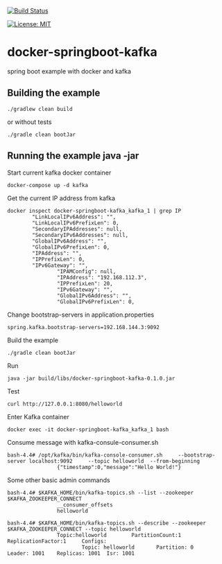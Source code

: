 [![Build Status](https://travis-ci.org/claudioaltamura/docker-springboot-kafka.svg?branch=master)](https://travis-ci.org/claudioaltamura/docker-springboot-kafka)

[![License: MIT](https://img.shields.io/badge/License-MIT-yellow.svg)](https://opensource.org/licenses/MIT)

# docker-springboot-kafka
spring boot example with docker and kafka

## Building the example

	./gradlew clean build

or without tests

	./gradle clean bootJar

## Running the example java -jar 

Start current kafka docker container

	docker-compose up -d kafka

Get the current IP address from kafka

	docker inspect docker-springboot-kafka_kafka_1 | grep IP
            "LinkLocalIPv6Address": "",
            "LinkLocalIPv6PrefixLen": 0,
            "SecondaryIPAddresses": null,
            "SecondaryIPv6Addresses": null,
            "GlobalIPv6Address": "",
            "GlobalIPv6PrefixLen": 0,
            "IPAddress": "",
            "IPPrefixLen": 0,
            "IPv6Gateway": "",
                    "IPAMConfig": null,
                    "IPAddress": "192.168.112.3",
                    "IPPrefixLen": 20,
                    "IPv6Gateway": "",
                    "GlobalIPv6Address": "",
                    "GlobalIPv6PrefixLen": 0,

Change bootstrap-servers in application.properties

	spring.kafka.bootstrap-servers=192.168.144.3:9092

Build the example

	./gradle clean bootJar

Run

	java -jar build/libs/docker-springboot-kafka-0.1.0.jar

Test

	curl http://127.0.0.1:8080/helloworld
	

Enter Kafka container	

	docker exec -it docker-springboot-kafka_kafka_1 bash
 
Consume message with kafka-consule-consumer.sh
 
    bash-4.4# /opt/kafka/bin/kafka-console-consumer.sh     --bootstrap-server localhost:9092     --topic helloworld  --from-beginning
                    {"timestamp":0,"message":"Hello World!"}

Some other basic admin commands

    bash-4.4# $KAFKA_HOME/bin/kafka-topics.sh --list --zookeeper $KAFKA_ZOOKEEPER_CONNECT
                    __consumer_offsets
                    helloworld

    bash-4.4# $KAFKA_HOME/bin/kafka-topics.sh --describe --zookeeper $KAFKA_ZOOKEEPER_CONNECT --topic helloworld
                    Topic:helloworld        PartitionCount:1        ReplicationFactor:1     Configs:
                            Topic: helloworld       Partition: 0    Leader: 1001    Replicas: 1001  Isr: 1001
